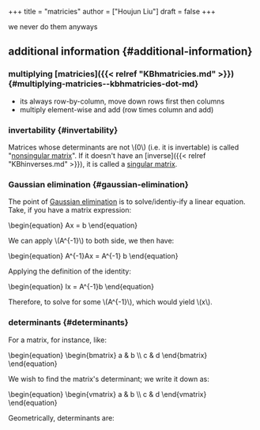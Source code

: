 +++
title = "matricies"
author = ["Houjun Liu"]
draft = false
+++

we never do them anyways


## additional information {#additional-information}


### multiplying [matricies]({{< relref "KBhmatricies.md" >}}) {#multiplying-matricies--kbhmatricies-dot-md}

-   its always row-by-column, move down rows first then columns
-   multiply element-wise and add (row times column and add)


### invertability {#invertability}

Matrices whose determinants are not \\(0\\) (i.e. it is invertable) is called "[nonsingular matrix](#invertability)". If it doesn't have an [inverse]({{< relref "KBhinverses.md" >}}), it is called a [singular matrix](#invertability).


### Gaussian elimination {#gaussian-elimination}

The point of [Gaussian elimination](#gaussian-elimination) is to solve/identiy-ify a linear equation. Take, if you have a matrix expression:

\begin{equation}
    Ax = b
\end{equation}

We can apply \\(A^{-1}\\) to both side, we then have:

\begin{equation}
    A^{-1}Ax = A^{-1} b
\end{equation}

Applying the definition of the identity:

\begin{equation}
    Ix = A^{-1}b
\end{equation}

Therefore, to solve for some \\(A^{-1}\\), which would yield \\(x\\).


### determinants {#determinants}

For a matrix, for instance, like:

\begin{equation}
\begin{bmatrix}
a & b \\\\
c & d
\end{bmatrix}
\end{equation}

We wish to find the matrix's determinant; we write it down as:

\begin{equation}
\begin{vmatrix}
a & b \\\\
c & d
\end{vmatrix}
\end{equation}

Geometrically, determinants are: